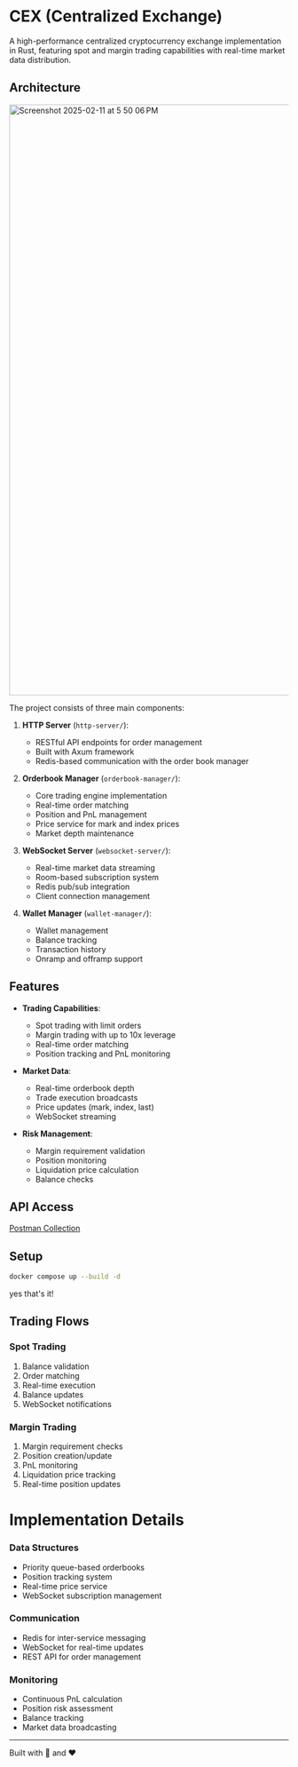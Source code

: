 
# CEX (Centralized Exchange)

A high-performance centralized cryptocurrency exchange implementation in Rust, featuring spot and margin trading capabilities with real-time market data distribution.

## Architecture
<img width="1064" alt="Screenshot 2025-02-11 at 5 50 06 PM" src="https://github.com/user-attachments/assets/6b31f943-ba80-435c-b7f7-7f06b9d34259" />

The project consists of three main components:

1. **HTTP Server** (`http-server/`):
   - RESTful API endpoints for order management
   - Built with Axum framework
   - Redis-based communication with the order book manager

2. **Orderbook Manager** (`orderbook-manager/`):
   - Core trading engine implementation
   - Real-time order matching
   - Position and PnL management
   - Price service for mark and index prices
   - Market depth maintenance

3. **WebSocket Server** (`websocket-server/`):
   - Real-time market data streaming
   - Room-based subscription system
   - Redis pub/sub integration
   - Client connection management
  
4. **Wallet Manager** (`wallet-manager/`):
   - Wallet management
   - Balance tracking
   - Transaction history
   - Onramp and offramp support

## Features

- **Trading Capabilities**:
  - Spot trading with limit orders
  - Margin trading with up to 10x leverage
  - Real-time order matching
  - Position tracking and PnL monitoring

- **Market Data**:
  - Real-time orderbook depth
  - Trade execution broadcasts
  - Price updates (mark, index, last)
  - WebSocket streaming

- **Risk Management**:
  - Margin requirement validation
  - Position monitoring
  - Liquidation price calculation
  - Balance checks

## API Access
[Postman Collection](https://www.postman.com/solar-trinity-740656/cex/overview)

## Setup

```bash
docker compose up --build -d
```
yes that's it!

## Trading Flows

### Spot Trading
1. Balance validation
2. Order matching
3. Real-time execution
4. Balance updates
5. WebSocket notifications

### Margin Trading
1. Margin requirement checks
2. Position creation/update
3. PnL monitoring
4. Liquidation price tracking
5. Real-time position updates

# Implementation Details

### Data Structures
- Priority queue-based orderbooks
- Position tracking system
- Real-time price service
- WebSocket subscription management

### Communication
- Redis for inter-service messaging
- WebSocket for real-time updates
- REST API for order management

### Monitoring
- Continuous PnL calculation
- Position risk assessment
- Balance tracking
- Market data broadcasting

---
Built with 🦀 and ❤️
